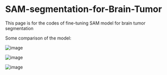 # SAM-segmentation-for-Brain-Tumor

This page is for the codes of fine-tuning SAM model for brain tumor segmentation

Some comparison of the model:

![image](https://github.com/mohp1-data/SAM-segmentation-for-Brain-Tumor/assets/67371172/f010e159-7d55-4cea-9227-135d91bdc572)


![image](https://github.com/mohp1-data/SAM-segmentation-for-Brain-Tumor/assets/67371172/f46000f8-3e90-46e5-a177-4e9381ab4979)


![image](https://github.com/mohp1-data/SAM-segmentation-for-Brain-Tumor/assets/67371172/94d930b4-a0c3-47f0-8a13-43f68c2a85f7)


